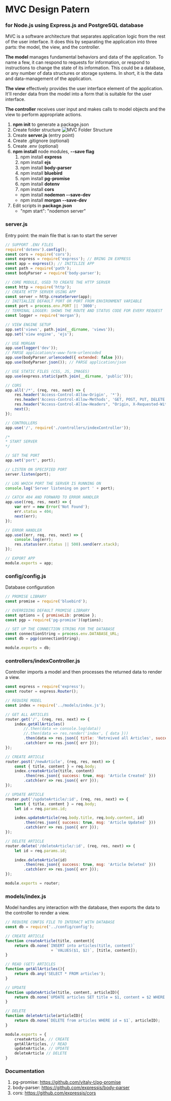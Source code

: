 # MVC Design Patern
### for Node.js using Express.js and PostgreSQL database

MVC is a software architecture that separates application logic from the rest of the user interface. It does this by separating the application into three parts: the model, the view, and the controller.

**The model** manages fundamental behaviors and data of the application. To name a few, it can respond to requests for information, or respond to instructions to change the state of its information. This could be a database, or any number of data structures or storage systems. In short, it is the data and data-management of the application.

**The view** effectively provides the user interface element of the application. It'll render data from the model into a form that is suitable for the user interface.

**The controller** receives user input and makes calls to model objects and the view to perform appropriate actions.

1. **npm init** to generate a package.json
2. Create folder structure 
![MVC Folder Structure](./readme-assets/mvc.png)
3. Create **server.js** (entry point)
4. Create .gitignore (optional)
5. Create .env (optional)
6. **npm install** node modules, **--save flag**
    1. npm install **express**
    2. npm install **ejs**
    3. npm install **body-parser**
    4. npm install **bluebird**
    5. npm install **pg-promise**
    6. npm install **dotenv**
    7. npm install **cors**
    * npm install **nodemon --save-dev**
    * npm install **morgan --save-dev**
7. Edit scripts in **package.json**
    * "npm start": "nodemon server"

    
### server.js
Entry point: the main file that is ran to start the server

```javascript
// SUPPORT .ENV FILES
require('dotenv').config();
const cors = require('cors');
const express = require('express'); // BRING IN EXPRESS
const app = express(); // INITILIZE APP
const path = require('path');
const bodyParser = require('body-parser'); 

// CORE MODULE, USED TO CREATE THE HTTP SERVER
const http = require('http');
// CREATE HTTP SERVER USING APP
const server = http.createServer(app);
// INITIALIZE DEFAULT PORT OR PORT FROM ENVIRONMENT VARIABLE
const port = process.env.PORT || '3000';
// TERMINAL LOGGER: SHOWS THE ROUTE AND STATUS CODE FOR EVERY REQUEST
const logger = require('morgan');

// VIEW ENGINE SETUP
app.set('views', path.join(__dirname, 'views'));
app.set('view engine', 'ejs');

// USE MORGAN
app.use(logger('dev'));
// PARSE application/x-www-form-urlencoded
app.use(bodyParser.urlencoded({ extended: false }));
app.use(bodyParser.json()); // PARSE application/json

// USE STATIC FILES (CSS, JS, IMAGES)
app.use(express.static(path.join(__dirname, 'public')));

// CORS
app.all('/*', (req, res, next) => {
    res.header('Access-Control-Allow-Origin', '*');
    res.header('Access-Control-Allow-Methods', 'GET, POST, PUT, DELETE');
    res.header("Access-Control-Allow-Headers", "Origin, X-Requested-With, Content-Type, Accept");
    next();
});

// CONTROLLERS
app.use('/', require('./controllers/indexController'));

/*
* START SERVER
*/

// SET THE PORT
app.set('port', port);

// LISTEN ON SPECIFIED PORT
server.listen(port);

// LOG WHICH PORT THE SERVER IS RUNNING ON
console.log('Server listening on port ' + port);

// CATCH 404 AND FORWARD TO ERROR HANDLER
app.use((req, res, next) => {
    var err = new Error('Not Found');
    err.status = 404;
    next(err);
});

// ERROR HANDLER
app.use((err, req, res, next) => {
    console.log(err);
    res.status(err.status || 500).send(err.stack);
});

// EXPORT APP
module.exports = app;
```

### config/config.js
Database configuration

```javascript
// PROMISE LIBRARY
const promise = require('bluebird');

// OVERRIDING DEFAULT PROMISE LIBRARY
const options = { promiseLib: promise };
const pgp = require('pg-promise')(options);

// SET UP THE CONNECTION STRING FOR THE DATABASE
const connectionString = process.env.DATABASE_URL;
const db = pgp(connectionString);

module.exports = db;
```

### controllers/indexController.js
Controller imports a model and then processes the returned data to render a view.

```javascript
const express = require('express');
const router = express.Router();

// REQUIRE MODEL
const index = require('../models/index.js');

// GET ALL ARTICLES
router.get('/', (req, res, next) => {
    index.getAllArticles()
        //.then(data => console.log(data))
        //.then(data => res.render('index', { data }))
        .then(data => res.json({ title: 'Retreived all Articles', success: true, data }))
        .catch(err => res.json({ err }));
});

// CREATE ARTICLE
router.post('/newArticle', (req, res, next) => {
    const { title, content } = req.body;
    index.createArticle(title, content)
        .then(res.json({ success: true, msg: 'Article Created' }))
        .catch(err => res.json({ err }));
});

// UPDATE ARTICLE
router.put('/updateArticle/:id', (req, res, next) => {
    const { title, content } = req.body;
    let id = req.params.id;

    index.updateArticle(req.body.title, req.body.content, id)
        .then(res.json({ success: true, msg: 'Article Updated' }))
        .catch(err => res.json({ err }));
});

// DELETE ARTICLE
router.delete('/deleteArticle/:id', (req, res, next) => {
    let id = req.params.id;

    index.deleteArticle(id)
        .then(res.json({ success: true, msg: 'Article Deleted' }))
        .catch(err => res.json({ err }));
});

module.exports = router;
```

### models/index.js
Model handles any interaction with the database, then exports the data to the controller to render a view.

```javascript
// REQUIRE CONFIG FILE TO INTERACT WITH DATABASE
const db = require('../config/config');

// CREATE ARTICLE
function createArticle(title, content){
    return db.none(`INSERT into articles(title, content)`
                    + `VALUES($1, $2)`, [title, content]);
}

// READ (GET) ARTICLES
function getAllArticles(){
    return db.any('SELECT * FROM articles');
}

// UPDATE
function updateArticle(title, content, articleID){
    return db.none(`UPDATE articles SET title = $1, content = $2 WHERE id = $3`, [title, content, articleID]);
}

// DELETE
function deleteArticle(articleID){
    return db.none(`DELETE from articles WHERE id = $1`, articleID);
}

module.exports = {
    createArticle, // CREATE
    getAllArticles, // READ
    updateArticle, // UPDATE
    deleteArticle // DELETE
}
```

### Documentation
1. pg-promise: https://github.com/vitaly-t/pg-promise
2. body-parser: https://github.com/expressjs/body-parser
3. cors: https://github.com/expressjs/cors